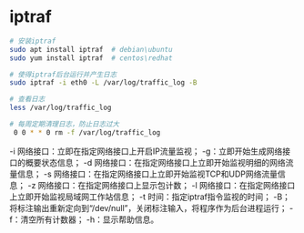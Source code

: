 # iptraf


``` bash
# 安装iptraf
sudo apt install iptraf  # debian\ubuntu
sudo yum install iptraf  # centos\redhat

# 使得iptraf后台运行并产生日志
sudo iptraf -i eth0 -L /var/log/traffic_log -B

# 查看日志
less /var/log/traffic_log

# 每周定期清理日志，防止日志过大
 0 0 * * 0 rm -f /var/log/traffic_log

 ```


-i 网络接口：立即在指定网络接口上开启IP流量监视；
-g：立即开始生成网络接口的概要状态信息；
-d 网络接口：在指定网络接口上立即开始监视明细的网络流量信息；
-s 网络接口：在指定网络接口上立即开始监视TCP和UDP网络流量信息；
-z 网络接口：在指定网络接口上显示包计数；
-l 网络接口：在指定网络接口上立即开始监视局域网工作站信息；
-t 时间：指定iptraf指令监视的时间；
-B；将标注输出重新定向到“/dev/null”，关闭标注输入，将程序作为后台进程运行；
-f：清空所有计数器；
-h：显示帮助信息。